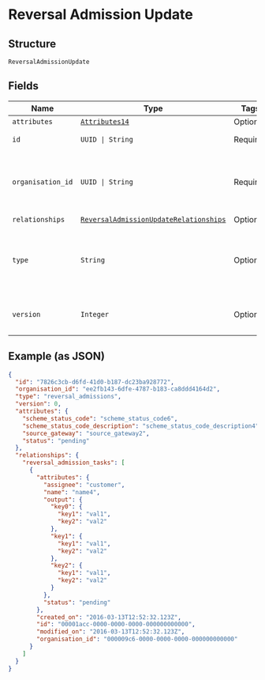 
# Reversal Admission Update

## Structure

`ReversalAdmissionUpdate`

## Fields

| Name | Type | Tags | Description |
|  --- | --- | --- | --- |
| `attributes` | [`Attributes14`](../../doc/models/attributes-14.md) | Optional | - |
| `id` | `UUID \| String` | Required | Unique resource ID |
| `organisation_id` | `UUID \| String` | Required | Unique ID of the organisation this resource is created by |
| `relationships` | [`ReversalAdmissionUpdateRelationships`](../../doc/models/reversal-admission-update-relationships.md) | Optional | - |
| `type` | `String` | Optional | Name of the resource type<br>**Constraints**: *Pattern*: `^[A-Za-z_]*$` |
| `version` | `Integer` | Optional | Version number<br>**Constraints**: `>= 0` |

## Example (as JSON)

```json
{
  "id": "7826c3cb-d6fd-41d0-b187-dc23ba928772",
  "organisation_id": "ee2fb143-6dfe-4787-b183-ca8ddd4164d2",
  "type": "reversal_admissions",
  "version": 0,
  "attributes": {
    "scheme_status_code": "scheme_status_code6",
    "scheme_status_code_description": "scheme_status_code_description4",
    "source_gateway": "source_gateway2",
    "status": "pending"
  },
  "relationships": {
    "reversal_admission_tasks": [
      {
        "attributes": {
          "assignee": "customer",
          "name": "name4",
          "output": {
            "key0": {
              "key1": "val1",
              "key2": "val2"
            },
            "key1": {
              "key1": "val1",
              "key2": "val2"
            },
            "key2": {
              "key1": "val1",
              "key2": "val2"
            }
          },
          "status": "pending"
        },
        "created_on": "2016-03-13T12:52:32.123Z",
        "id": "00001acc-0000-0000-0000-000000000000",
        "modified_on": "2016-03-13T12:52:32.123Z",
        "organisation_id": "000009c6-0000-0000-0000-000000000000"
      }
    ]
  }
}
```

